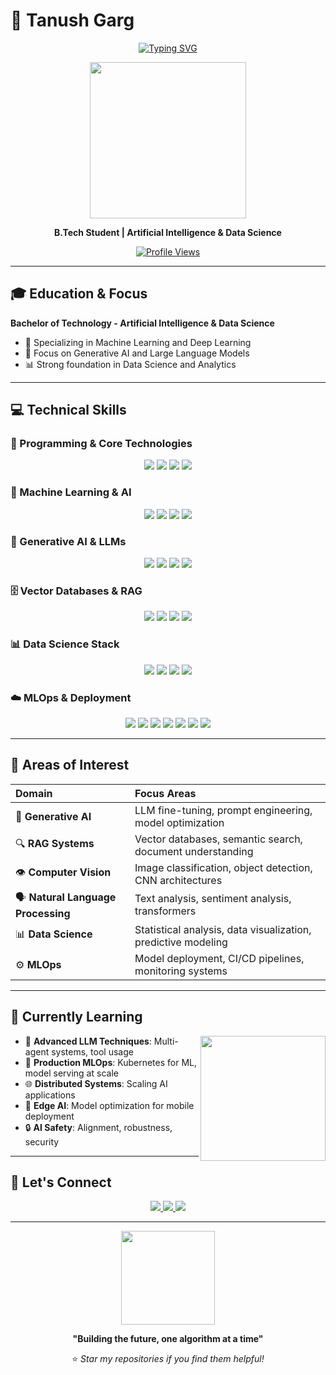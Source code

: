 # 👋 Tanush Garg

<div align="center">
  
  [![Typing SVG](https://readme-typing-svg.herokuapp.com?font=Fira+Code&size=22&pause=1000&color=00D9FF&center=true&vCenter=true&width=600&lines=AI+%26+Data+Science+Student;GenAI+%26+MLOps+Enthusiast;Python+Developer)](https://git.io/typing-svg)
  
  <img src="https://media.giphy.com/media/v1.Y2lkPTc5MGI3NjExYnM4OWk4OXA3YjJ3MzVhNGVxNXlvbGpnY3E4enNkNHJwbGQ4dGczbyZlcD12MV9pbnRlcm5hbF9naWZfYnlfaWQmY3Q9Zw/RbDKaczqWovIugyJmW/giphy.gif" width="250"/>
  
  **B.Tech Student | Artificial Intelligence & Data Science**
  
  [![Profile Views](https://komarev.com/ghpvc/?username=tanush123&style=flat-square&color=00D9FF)](https://github.com/tanush123)
  
</div>

---

## 🎓 Education & Focus

**Bachelor of Technology - Artificial Intelligence & Data Science**
- 🤖 Specializing in Machine Learning and Deep Learning
- 🧠 Focus on Generative AI and Large Language Models
- 📊 Strong foundation in Data Science and Analytics

---

## 💻 Technical Skills

### 🐍 Programming & Core Technologies
<p align="center">
  <img src="https://img.shields.io/badge/Python-3776AB?style=for-the-badge&logo=python&logoColor=white"/>
  <img src="https://img.shields.io/badge/SQL-4479A1?style=for-the-badge&logo=mysql&logoColor=white"/>
  <img src="https://img.shields.io/badge/Git-F05032?style=for-the-badge&logo=git&logoColor=white"/>
  <img src="https://img.shields.io/badge/Linux-FCC624?style=for-the-badge&logo=linux&logoColor=black"/>
</p>

### 🤖 Machine Learning & AI
<p align="center">
  <img src="https://img.shields.io/badge/Scikit_Learn-F7931E?style=for-the-badge&logo=scikit-learn&logoColor=white"/>
  <img src="https://img.shields.io/badge/PyTorch-EE4C2C?style=for-the-badge&logo=pytorch&logoColor=white"/>
  <img src="https://img.shields.io/badge/TensorFlow-FF6F00?style=for-the-badge&logo=tensorflow&logoColor=white"/>
  <img src="https://img.shields.io/badge/OpenCV-27338e?style=for-the-badge&logo=opencv&logoColor=white"/>
</p>

### 🧠 Generative AI & LLMs
<p align="center">
  <img src="https://img.shields.io/badge/OpenAI-412991?style=for-the-badge&logo=openai&logoColor=white"/>
  <img src="https://img.shields.io/badge/Hugging_Face-FFD21E?style=for-the-badge&logo=huggingface&logoColor=black"/>
  <img src="https://img.shields.io/badge/LangChain-1C3C3C?style=for-the-badge&logo=langchain&logoColor=white"/>
  <img src="https://img.shields.io/badge/LlamaIndex-000000?style=for-the-badge&logoColor=white"/>
</p>

### 🗄️ Vector Databases & RAG
<p align="center">
  <img src="https://img.shields.io/badge/Pinecone-000000?style=for-the-badge&logoColor=white"/>
  <img src="https://img.shields.io/badge/Chroma-000000?style=for-the-badge&logoColor=white"/>
  <img src="https://img.shields.io/badge/Weaviate-00C9A7?style=for-the-badge&logoColor=white"/>
  <img src="https://img.shields.io/badge/FAISS-0467DF?style=for-the-badge&logoColor=white"/>
</p>

### 📊 Data Science Stack
<p align="center">
  <img src="https://img.shields.io/badge/Pandas-150458?style=for-the-badge&logo=pandas&logoColor=white"/>
  <img src="https://img.shields.io/badge/NumPy-013243?style=for-the-badge&logo=numpy&logoColor=white"/>
  <img src="https://img.shields.io/badge/Matplotlib-11557c?style=for-the-badge&logoColor=white"/>
  <img src="https://img.shields.io/badge/Seaborn-3776AB?style=for-the-badge&logoColor=white"/>
</p>

### ☁️ MLOps & Deployment
<p align="center">
  <img src="https://img.shields.io/badge/Docker-2496ED?style=for-the-badge&logo=docker&logoColor=white"/>
  <img src="https://img.shields.io/badge/MLflow-0194E2?style=for-the-badge&logo=mlflow&logoColor=white"/>
  <img src="https://img.shields.io/badge/DagsHub-FF6F00?style=for-the-badge&logoColor=white"/>
  <img src="https://img.shields.io/badge/Prometheus-E6522C?style=for-the-badge&logo=prometheus&logoColor=white"/>
  <img src="https://img.shields.io/badge/Grafana-F46800?style=for-the-badge&logo=grafana&logoColor=white"/>
  <img src="https://img.shields.io/badge/FastAPI-009688?style=for-the-badge&logo=fastapi&logoColor=white"/>
  <img src="https://img.shields.io/badge/Streamlit-FF4B4B?style=for-the-badge&logo=streamlit&logoColor=white"/>
</p>

---

## 🎯 Areas of Interest

<div align="center">

| **Domain** | **Focus Areas** |
|:-----------|:----------------|
| 🤖 **Generative AI** | LLM fine-tuning, prompt engineering, model optimization |
| 🔍 **RAG Systems** | Vector databases, semantic search, document understanding |
| 👁️ **Computer Vision** | Image classification, object detection, CNN architectures |
| 🗣️ **Natural Language Processing** | Text analysis, sentiment analysis, transformers |
| 📊 **Data Science** | Statistical analysis, data visualization, predictive modeling |
| ⚙️ **MLOps** | Model deployment, CI/CD pipelines, monitoring systems |

</div>

---


## 🌱 Currently Learning

<img align="right" src="https://media.giphy.com/media/v1.Y2lkPTc5MGI3NjExcWE1MG5wZGkxeG1lZDc4a3FxMGJubWhkZTJ2aHQ3anE5MnVuZWR0YyZlcD12MV9pbnRlcm5hbF9naWZfYnlfaWQmY3Q9Zw/WUlplcMpOCEmTGBtBW/giphy.gif" width="200"/>

- 🚀 **Advanced LLM Techniques**: Multi-agent systems, tool usage
- 🔧 **Production MLOps**: Kubernetes for ML, model serving at scale
- 🌐 **Distributed Systems**: Scaling AI applications
- 📱 **Edge AI**: Model optimization for mobile deployment
- 🔒 **AI Safety**: Alignment, robustness, security

---


## 🤝 Let's Connect

<div align="center">
  
  <a href="mailto:tanushgarg26jul@gmail.com">
    <img src="https://img.shields.io/badge/Email-EA4335?style=for-the-badge&logo=gmail&logoColor=white"/>
  </a>
  <a href="https://linkedin.com/in/tanushgargg">
    <img src="https://img.shields.io/badge/LinkedIn-0A66C2?style=for-the-badge&logo=linkedin&logoColor=white"/>
  </a>
  <a href="(https://myportfolio-production-e444.up.railway.app/)">
    <img src="https://img.shields.io/badge/Portfolio-000000?style=for-the-badge&logo=vercel&logoColor=white"/>
  </a>
  
  ---
  
  <img src="https://media.giphy.com/media/v1.Y2lkPTc5MGI3NjExNzhuZjU4c2Z1MjNwZ2JycWcwYnNwbGNhdjVuOWF5dGVhYTMxb3E4ZyZlcD12MV9pbnRlcm5hbF9naWZfYnlfaWQmY3Q9Zw/L1R1tvI9svkIWwpVYr/giphy.gif" width="150"/>
  
  **"Building the future, one algorithm at a time"**
  
  ⭐ *Star my repositories if you find them helpful!*
  
</div>
